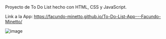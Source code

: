 Proyecto de To Do List hecho con HTML, CSS y JavaScript. 

Link a la App: https://facundo-minetto.github.io/To-Do-List-App---Facundo-Minetto/

![image](https://github.com/user-attachments/assets/234bfd99-f642-46f1-9b06-17654306ae1a)
